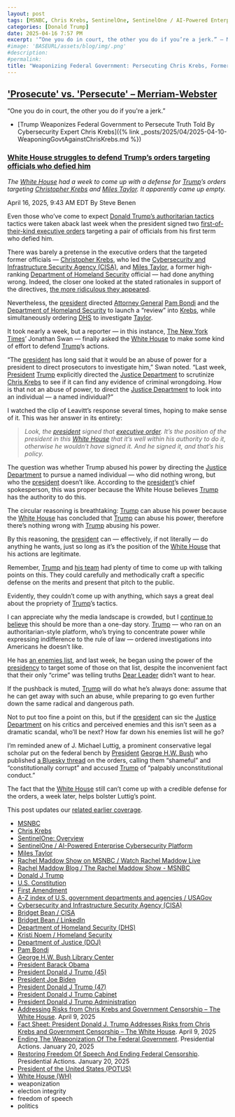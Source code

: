 ```yaml
---
layout: post
tags: [MSNBC, Chris Krebs, SentinelOne, SentinelOne / AI-Powered Enterprise Cybersecurity Platform, Miles Taylor, Liz Cheney (R-WY), John F. Kelly - Wikipedia, David Ignatius - The Washington Post, Rachel Maddow Show on MSNBC / Watch Rachel Maddow Live, Rachel Maddow Blog / The Rachel Maddow Show - MSNBC, Ministry of Truth– Democracy Reality and the Republicans’ War on the Recent Past―A Timely Investigation of Republican Historical Revisionism That … Consequences of Rewriting Recent History– Benen Steve– 9780063393677– Amazon.com– Books, Russia, Vladimir Putin, Donald J Trump, U.S. Constitution, First Amendment, A-Z index of U.S. government departments and agencies / USAGov, Christopher Murphy (D-CT), Cybersecurity and Infrastructure Security Agency (CISA), Bridget Bean / CISA, Department of Homeland Security (DHS), Kristi Noem / Homeland Security, Department of Justice (DOJ), Pam Bondi, President Barack Obama, President Donald J Trump (45), President Joe Biden, President Donald J Trump (47), President Donald J Trump Cabinet, President Donald J Trump Administration, Addressing Risks from Chris Krebs and Government Censorship – The White House. April 9 2025, Fact Sheet– President Donald J. Trump Addresses Risks from Chris Krebs and Government Censorship – The White House. April 9 2025, Ending The Weaponization Of The Federal Government. Presidential Actions. January 20 2025, Restoring Freedom Of Speech And Ending Federal Censorship. Presidential Actions. January 20 2025, President of the United States (POTUS), White House (WH), weaponization, election integrity, freedom of speech, politics]
categories: [Donald Trump]
date: 2025-04-16 7:57 PM
excerpt: '“One you do in court, the other you do if you’re a jerk.” – Merriam-Webster'
#image: 'BASEURL/assets/blog/img/.png'
#description:
#permalink:
title: "Weaponizing Federal Government: Persecuting Chris Krebs, Former Head of Cybersecurity and Infrastructure Security Agency (CISA) That Spoke the Truth of 2020 Election"
---
```


## ['Prosecute' vs. 'Persecute' – Merriam-Webster](https://www.merriam-webster.com/grammar/prosecuted-vs-persecuted-usage)

“One you do in court, the other you do if you're a jerk.”

- [Trump Weaponizes Federal Government to Persecute Truth Told By Cybersecurity Expert Chris Krebs]({% link _posts/2025/04/2025-04-10-WeaponingGovtAgainstChrisKrebs.md %})

### [White House struggles to defend Trump’s orders targeting officials who defied him](https://www.msnbc.com/rachel-maddow-show/maddowblog/white-house-struggles-defend-trumps-orders-targeting-officials-defied-rcna201500)

*The [White House](https://www.whitehouse.gov/) had a week to come up with a defense for [Trump](https://www.whitehouse.gov/)’s orders targeting [Christopher Krebs](https://www.linkedin.com/in/christopherckrebs/) and [Miles Taylor](https://www.linkedin.com/in/miles-taylor-65707671/). It apparently came up empty.*

April 16, 2025, 9:43 AM EDT
By Steve Benen

Even those who’ve come to expect [Donald Trump’s authoritarian tactics](https://www.msnbc.com/rachel-maddow-show/maddowblog/24-hours-trump-makes-authoritarian-style-vision-plain-rcna201288) tactics were taken aback last week when the president signed two [first-of-their-kind executive orders](https://www.msnbc.com/rachel-maddow-show/maddowblog/authoritarian-fashion-trump-orders-probes-two-ex-officials-defied-rcna200574) targeting a pair of officials from his first term who defied him.

There was barely a pretense in the executive orders that the targeted former officials — [Christopher Krebs](https://www.linkedin.com/in/christopherckrebs/), who led the [Cybersecurity and Infrastructure Security Agency (CISA)](https://www.cisa.gov/), and [Miles Taylor](https://www.linkedin.com/in/miles-taylor-65707671/), a former high-ranking [Department of Homeland Security](https://www.dhs.gov/) official — had done anything wrong. Indeed, the closer one looked at the stated rationales in support of the directives, [the more ridiculous they appeared](https://www.washingtonpost.com/opinions/2025/04/10/trump-krebs-election-denialism/).

Nevertheless, the [president](https://www.whitehouse.gov/) directed [Attorney General](https://www.justice.gov/) [Pam Bondi](https://www.justice.gov/ag/staff-profile/meet-attorney-general) and the [Department of Homeland Security](https://www.dhs.gov/) to launch a “review” into [Krebs](https://www.linkedin.com/in/christopherckrebs/), while simultaneously ordering [DHS](https://www.dhs.gov/) to investigate [Taylor](https://www.linkedin.com/in/miles-taylor-65707671/).

It took nearly a week, but a reporter — in this instance, [The New York Times](https://www.nytimes.com/)’ Jonathan Swan — finally asked the [White House](https://www.whitehouse.gov/) to make some kind of effort to defend [Trump](https://www.donaldjtrump.com/)’s actions.

“The [president](https://www.whitehouse.gov/) has long said that it would be an abuse of power for a president to direct prosecutors to investigate him,” Swan noted. “Last week, [President](https://www.whitehouse.gov/) [Trump](https://www.donaldjtrump.com/) explicitly directed the [Justice Department](https://www.justice.gov/) to scrutinize [Chris Krebs](https://www.linkedin.com/in/christopherckrebs/) to see if it can find any evidence of criminal wrongdoing. How is that not an abuse of power, to direct the [Justice Department](https://www.justice.gov/) to look into an individual — a named individual?”

I watched the clip of Leavitt’s response several times, hoping to make sense of it. This was her answer in its entirety:

> *Look, the [president](https://www.whitehouse.gov/) signed that [executive order](https://www.whitehouse.gov/fact-sheets/2025/04/fact-sheet-president-donald-j-trump-addresses-risks-from-chris-krebs-and-government-censorship/). It’s the position of the president in this [White House](https://www.whitehouse.gov/) that it’s well within his authority to do it, otherwise he wouldn’t have signed it. And he signed it, and that’s his policy.*

The question was whether Trump abused his power by directing the [Justice Department](https://www.justice.gov/) to pursue a named individual — who did nothing wrong, but who the [president](https://www.whitehouse.gov/) doesn’t like. According to the [president](https://www.whitehouse.gov/)’s chief spokesperson, this was proper because the White House believes [Trump](https://www.donaldjtrump.com/) has the authority to do this.

The circular reasoning is breathtaking: [Trump](https://www.donaldjtrump.com/) can abuse his power because the [White House](https://www.whitehouse.gov/) has concluded that [Trump](https://www.donaldjtrump.com/) can abuse his power, therefore there’s nothing wrong with [Trump](https://www.donaldjtrump.com/) abusing his power.

By this reasoning, the [president](https://www.whitehouse.gov/) can — effectively, if not literally — do anything he wants, just so long as it’s the position of the [White House](https://www.whitehouse.gov/) that his actions are legitimate.

Remember, [Trump](https://www.donaldjtrump.com/) and [his team](https://www.whitehouse.gov/administration/) had plenty of time to come up with talking points on this. They could carefully and methodically craft a specific defense on the merits and present that pitch to the public.

Evidently, they couldn’t come up with anything, which says a great deal about the propriety of [Trump](https://www.donaldjtrump.com/)’s tactics.

I can appreciate why the media landscape is crowded, but I [continue to believe](https://www.msnbc.com/rachel-maddow-show/maddowblog/trump-can-sic-justice-department-critics-perceived-enemies-s-rcna200897) this should be more than a one-day story. [Trump](https://www.donaldjtrump.com/) — who ran on an authoritarian-style platform, who’s trying to concentrate power while expressing indifference to the rule of law — ordered investigations into Americans he doesn’t like.

He has [an enemies list](https://www.nytimes.com/interactive/2025/04/07/us/trump-revenge-list.html), and last week, he began using the power of the [presidency](https://www.whitehouse.gov/) to target some of those on that list, despite the inconvenient fact that their only “crime” was telling truths [Dear Leader](https://www.donaldjtrump.com/) didn’t want to hear.

If the pushback is muted, [Trump](https://www.donaldjtrump.com/) will do what he’s always done: assume that he can get away with such an abuse, while preparing to go even further down the same radical and dangerous path.

Not to put too fine a point on this, but if the [president](https://www.whitehouse.gov/) can sic the [Justice Department](https://www.justice.gov/) on his critics and perceived enemies and this isn’t seen as a dramatic scandal, who’ll be next? How far down his enemies list will he go?

I’m reminded anew of J. Michael Luttig, a prominent conservative legal scholar put on the federal bench by [President](https://www.whitehouse.gov/) [George H.W. Bush](https://www.bush41.org/) who published [a Bluesky thread](https://bsky.app/profile/judgeluttig.bsky.social/post/3lmhwiybck22k) on the orders, calling them “shameful” and “constitutionally corrupt” and accused [Trump](https://www.donaldjtrump.com/) of “palpably unconstitutional conduct.”

The fact that the [White House](https://www.whitehouse.gov/) still can’t come up with a credible defense for the orders, a week later, helps bolster Luttig’s point.

This post updates our [related earlier coverage](https://www.msnbc.com/rachel-maddow-show/maddowblog/trump-can-sic-justice-department-critics-perceived-enemies-s-rcna200897).

- [MSNBC](https://www.msnbc.com/)
- [Chris Krebs](https://www.linkedin.com/in/christopherckrebs/)
- [SentinelOne: Overview](https://www.linkedin.com/company/sentinelone/)
- [SentinelOne / AI-Powered Enterprise Cybersecurity Platform](https://www.sentinelone.com/)
- [Miles Taylor](https://www.linkedin.com/in/miles-taylor-65707671/)
- [Rachel Maddow Show on MSNBC / Watch Rachel Maddow Live](https://www.msnbc.com/rachel-maddow-show)
- [Rachel Maddow Blog / The Rachel Maddow Show - MSNBC](https://www.msnbc.com/maddowblog)
- [Donald J Trump](https://www.donaldjtrump.com/)
- [U.S. Constitution](https://constitution.congress.gov/)
- [First Amendment](https://constitution.congress.gov/constitution/amendment-1/)
- [A-Z index of U.S. government departments and agencies / USAGov](https://www.usa.gov/agency-index)
- [Cybersecurity and Infrastructure Security Agency (CISA)](https://www.cisa.gov/)
- [Bridget Bean / CISA](https://www.cisa.gov/about/leadership/bridget-bean)
- [Bridget Bean / LinkedIn](https://www.linkedin.com/in/bridget-bean/)
- [Department of Homeland Security (DHS)](https://www.dhs.gov/)
- [Kristi Noem / Homeland Security](https://www.dhs.gov/person/kristi-noem)
- [Department of Justice (DOJ)](https://www.justice.gov/)
- [Pam Bondi](https://www.justice.gov/ag/staff-profile/meet-attorney-general)
- [George H.W. Bush Library Center](https://www.bush41.org/)
- [President Barack Obama](https://obamawhitehouse.archives.gov/)
- [President Donald J Trump (45)](https://trumpwhitehouse.archives.gov/)
- [President Joe Biden](https://bidenwhitehouse.archives.gov/)
- [President Donald J Trump (47)](https://www.whitehouse.gov/administration/donald-j-trump/)
- [President Donald J Trump Cabinet](https://www.whitehouse.gov/administration/the-cabinet/)
- [President Donald J Trump Administration](https://www.whitehouse.gov/administration/)
- [Addressing Risks from Chris Krebs and Government Censorship – The White House](https://www.whitehouse.gov/presidential-actions/2025/04/addressing-risks-from-chris-krebs-and-government-censorship/). April 9, 2025
- [Fact Sheet: President Donald J. Trump Addresses Risks from Chris Krebs and Government Censorship – The White House](https://www.whitehouse.gov/fact-sheets/2025/04/fact-sheet-president-donald-j-trump-addresses-risks-from-chris-krebs-and-government-censorship/). April 9, 2025
- [Ending The Weaponization Of The Federal Government](https://www.whitehouse.gov/presidential-actions/2025/01/ending-the-weaponization-of-the-federal-government/). Presidential Actions. January 20, 2025
- [Restoring Freedom Of Speech And Ending Federal Censorship](https://www.whitehouse.gov/presidential-actions/2025/01/restoring-freedom-of-speech-and-ending-federal-censorship/). Presidential Actions. January 20, 2025
- [President of the United States (POTUS)](https://www.whitehouse.gov/)
- [White House (WH)](https://www.whitehouse.gov/)
- weaponization 
- election integrity 
- freedom of speech 
- politics 
